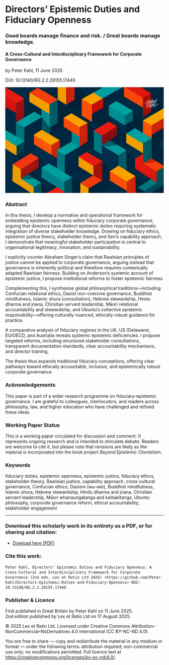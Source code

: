 # Directors’ Epistemic Duties and Fiduciary Openness

### Good boards manage finance and risk. / Great boards manage knowledge.

#### A Cross-Cultural and Interdisciplinary Framework for Corporate Governance

by Peter Kahl, 11 June 2025

DOI: 10.13140/RG.2.2.28155.17449

![alt text](https://github.com/Peter-Kahl/Directors-Epistemic-Duties-and-Fiduciary-Openness/blob/main/geometries_directors.jpg?raw=true)

### Abstract

In this thesis, I develop a normative and operational framework for embedding epistemic openness within fiduciary corporate governance, arguing that directors have distinct epistemic duties requiring systematic integration of diverse stakeholder knowledge. Drawing on fiduciary ethics, epistemic justice theory, stakeholder theory, and Sen’s capability approach, I demonstrate that meaningful stakeholder participation is central to organisational legitimacy, innovation, and sustainability.

I explicitly counter Abraham Singer’s claim that Rawlsian principles of justice cannot be applied to corporate governance, arguing instead that governance is inherently political and therefore requires contextually adapted Rawlsian fairness. Building on Anderson’s systemic account of epistemic justice, I propose institutional reforms to foster epistemic fairness.

Complementing this, I synthesise global philosophical traditions—including Confucian relational ethics, Daoist non-coercive governance, Buddhist mindfulness, Islamic shura (consultation), Hebrew stewardship, Hindu dharma and jnana, Christian servant leadership, Māori relational accountability and stewardship, and Ubuntu’s collective epistemic responsibility—offering culturally nuanced, ethically robust guidance for practice.

A comparative analysis of fiduciary regimes in the UK, US (Delaware), EU/OECD, and Australia reveals systemic epistemic deficiencies. I propose targeted reforms, including structured stakeholder consultations, transparent documentation standards, clear accountability mechanisms, and director training.

The thesis thus expands traditional fiduciary conceptions, offering clear pathways toward ethically accountable, inclusive, and epistemically robust corporate governance.

### Acknowledgements

This paper is part of a wider research programme on fiduciary-epistemic governance. I am grateful to colleagues, interlocutors, and readers across philosophy, law, and higher education who have challenged and refined these ideas.

### Working Paper Status

This is a working paper circulated for discussion and comment. It represents ongoing research and is intended to stimulate debate. Readers are welcome to cite it, but please note that revisions are likely as the material is incorporated into the book project _Beyond Epistemic Clientelism_.

### Keywords

fiduciary duties, epistemic openness, epistemic justice, fiduciary ethics, stakeholder theory, Rawlsian justice, capability approach, cross-cultural governance, Confucian ethics, Daoism (wu-wei), Buddhist mindfulness, Islamic shura, Hebrew stewardship, Hindu dharma and jnana, Christian servant leadership, Māori whanaungatanga and kaitiakitanga, Ubuntu philosophy, corporate governance reform, ethical accountability, stakeholder engagement

---

### Download this scholarly work in its entirety as a PDF, or for sharing and citation:

- [Dowload here (PDF)](https://raw.githubusercontent.com/Peter-Kahl/Directors-Epistemic-Duties-and-Fiduciary-Openness/master/Kahl_P_Directors_Epistemic_Duties_and_Fiduciary_Openness_v2_17-AUG-2025.pdf)

### Cite this work:

```
Peter Kahl, Directors’ Epistemic Duties and Fiduciary Openness: A Cross-Cultural and Interdisciplinary Framework for Corporate Governance (2nd edn, Lex et Ratio Ltd 2025) <https://github.com/Peter-Kahl/Directors-Epistemic-Duties-and-Fiduciary-Openness> DOI: 10.13140/RG.2.2.28155.17449
```

### Publisher & Licence

First published in Great Britain by Peter Kahl on 11 June 2025.\
2nd edition published by Lex et Ratio Ltd on 17 August 2025.

© 2025 Lex et Ratio Ltd. Licensed under Creative Commons Attribution–NonCommercial–NoDerivatives 4.0 International (CC BY-NC-ND 4.0).

You are free to share — copy and redistribute the material in any medium or format — under the following terms: attribution required; non-commercial use only; no modifications permitted. Full licence text at <https://creativecommons.org/licenses/by-nc-nd/4.0/>.
